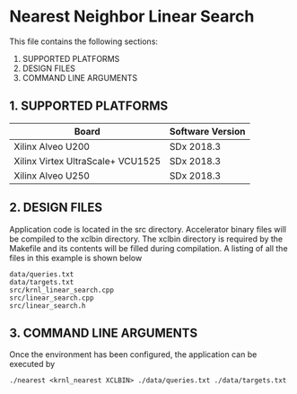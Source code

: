Nearest Neighbor Linear Search
======================

This file contains the following sections:

1. SUPPORTED PLATFORMS
2. DESIGN FILES
3. COMMAND LINE ARGUMENTS


## 1. SUPPORTED PLATFORMS
Board | Software Version
------|-----------------
Xilinx Alveo U200|SDx 2018.3
Xilinx Virtex UltraScale+ VCU1525|SDx 2018.3
Xilinx Alveo U250|SDx 2018.3


## 2. DESIGN FILES
Application code is located in the src directory. Accelerator binary files will be compiled to the xclbin directory. The xclbin directory is required by the Makefile and its contents will be filled during compilation. A listing of all the files in this example is shown below

```
data/queries.txt
data/targets.txt
src/krnl_linear_search.cpp
src/linear_search.cpp
src/linear_search.h
```

## 3. COMMAND LINE ARGUMENTS
Once the environment has been configured, the application can be executed by
```
./nearest <krnl_nearest XCLBIN> ./data/queries.txt ./data/targets.txt
```

